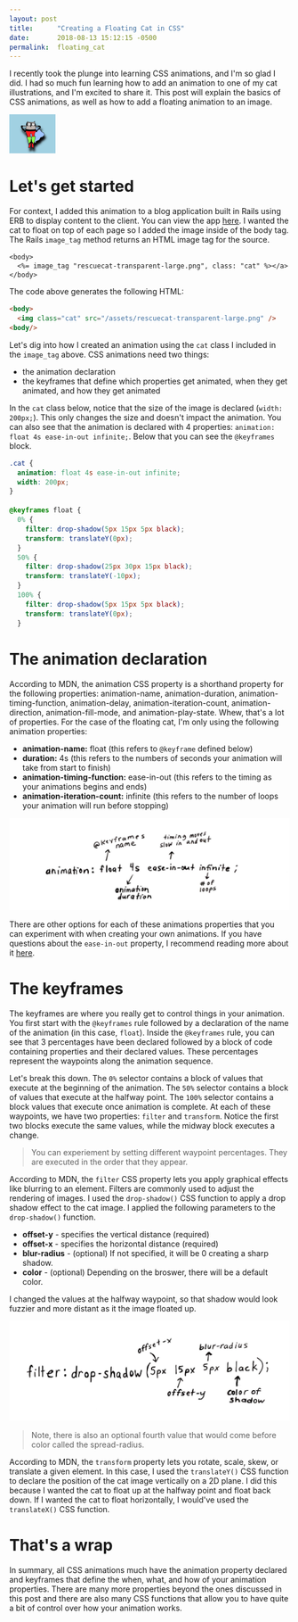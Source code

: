 ```yaml
---
layout: post
title:      "Creating a Floating Cat in CSS"
date:       2018-08-13 15:12:15 -0500
permalink:  floating_cat
---
```


I recently took the plunge into learning CSS animations, and I'm so glad I did. I had so much fun learning how to add an animation to one of my cat illustrations, and I'm excited to share it. This post will explain the basics of CSS animations, as well as how to add a floating animation to an image.

<img src="./img/ezgif.com-video-to-gif.gif" height="70px">

# Let's get started

For context, I added this animation to a blog application built in Rails using ERB to display content to the client. You can view the app [here](http://blog-world-2018.herokuapp.com/articles). I wanted the cat to float on top of each page so I added the image inside of the body tag. The Rails `image_tag` method returns an HTML image tag for the source.

```ERB
<body>
  <%= image_tag "rescuecat-transparent-large.png", class: "cat" %></a>
</body>
```
The code above generates the following HTML:

```html
<body>
  <img class="cat" src="/assets/rescuecat-transparent-large.png" />
<body/>
```

Let's dig into how I created an animation using the `cat` class I included in the `image_tag` above. CSS animations need two things: 

  * the animation declaration
  * the keyframes that define which properties get animated, when they get animated, and how they get animated 

In the `cat` class below, notice that the size of the image is declared (`width: 200px;`). This only changes the size and doesn't impact the animation. You can also see that the animation is declared with 4 properties: `animation: float 4s ease-in-out infinite;`. Below that you can see the `@keyframes` block.

```css
.cat {
  animation: float 4s ease-in-out infinite;
  width: 200px;
}

@keyframes float {
  0% {
    filter: drop-shadow(5px 15px 5px black);
    transform: translateY(0px);
  }
  50% {
    filter: drop-shadow(25px 30px 15px black);
    transform: translateY(-10px);
  }
  100% {
    filter: drop-shadow(5px 15px 5px black);
    transform: translateY(0px);
  }
```

# The animation declaration

According to MDN, the animation CSS property is a shorthand property for the following properties: animation-name, animation-duration, animation-timing-function, animation-delay, animation-iteration-count, animation-direction, animation-fill-mode, and animation-play-state. Whew, that's a lot of properties. For the case of the floating cat, I'm only using the following animation properties:

* **animation-name:** float (this refers to `@keyframe` defined below)
* **duration:** 4s (this refers to the numbers of seconds your animation will take from start to finish)
* **animation-timing-function:** ease-in-out (this refers to the timing as your animations begins and ends)
* **animation-iteration-count:** infinite (this refers to the number of loops your animation will run before stopping)

<img class="cat" src="/img/css_animation_property.jpg" />

There are other options for each of these animations properties that you can experiment with when creating your own animations. If you have questions about the `ease-in-out` property, I recommend reading more about it [here](https://developers.google.com/web/fundamentals/design-and-ux/animations/the-basics-of-easing).

# The keyframes

The keyframes are where you really get to control things in your animation. You first start with the `@keyframes` rule followed by a declaration of the name of the animation (in this case, `float`). Inside the `@keyframes` rule, you can see that 3 percentages have been declared followed by a block of code containing properties and their declared values. These percentages represent the waypoints along the animation sequence. 

Let's break this down. The `0%` selector contains a block of values that execute at the beginning of the animation. The `50%` selector contains a block of values that execute at the halfway point. The `100%` selector contains a block values that execute once animation is complete. At each of these waypoints, we have two properties: `filter` and `transform`. Notice the first two blocks execute the same values, while the midway block executes a change.

> You can experiement by setting different waypoint percentages. They are executed in the order that they appear.

According to MDN, the `filter` CSS property lets you apply graphical effects like blurring to an element. Filters are commonly used to adjust the rendering of images. I used the `drop-shadow()` CSS function to apply a drop shadow effect to the cat image. I applied the following parameters to the `drop-shadow()` function.

* **offset-y** - specifies the vertical distance (required)
* **offset-x** - specifies the horizontal distance (required)
* **blur-radius** - (optional) If not specified, it will be 0 creating a sharp shadow.
* **color** - (optional) Depending on the broswer, there will be a default color.

I changed the values at the halfway waypoint, so that shadow would look fuzzier and more distant as it the image floated up.

<img class="cat" src="/img/css_filter_property.jpg" width="600px"/>

> Note, there is also an optional fourth value that would come before color called the spread-radius.

According to MDN, the `transform` property lets you rotate, scale, skew, or translate a given element. In this case, I used the `translateY()` CSS function to declare the position of the cat image vertically on a 2D plane. I did this because I wanted the cat to float up at the halfway point and float back down. If I wanted the cat to float horizontally, I would've used the `translateX()` CSS function.

# That's a wrap

In summary, all CSS animations much have the animation property declared and keyframes that define the when, what, and how of your animation properties. There are many more properties beyond the ones discussed in this post and there are also many CSS functions that allow you to have quite a bit of control over how your animation works.















